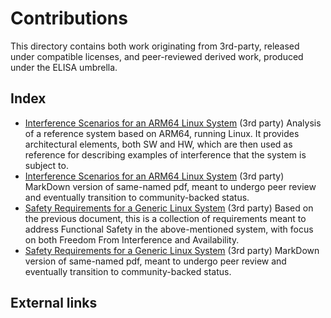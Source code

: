 # Contributions

This directory contains both work originating from 3rd-party, released under
compatible licenses, and peer-reviewed derived work, produced under the
ELISA umbrella.

## Index
* [Interference Scenarios for an ARM64 Linux System](Interference_Scenarios_for_an_ARM64_Linux_System.pdf)
  (3rd party) Analysis of a reference system based on ARM64, running Linux.
  It provides architectural elements, both SW and HW, which are then used
  as reference for describing examples of interference that the system is
  subject to.
* [Interference Scenarios for an ARM64 Linux System](Interference_Scenarios_for_an_ARM64_Linux_System.md)
  (3rd party) MarkDown version of same-named pdf, meant to undergo peer
  review and eventually transition to community-backed status.
* [Safety Requirements for a Generic Linux System](Safety_Requirements_for_a_Generic_Linux_System.pdf)
  (3rd party) Based on the previous document, this is a collection of
  requirements meant to address Functional Safety in the above-mentioned
  system, with focus on both Freedom From Interference and Availability.
* [Safety Requirements for a Generic Linux System](Safety_Requirements_for_a_Generic_Linux_System.md)
  (3rd party) MarkDown version of same-named pdf, meant to undergo peer
  review and eventually transition to community-backed status.

## External links
